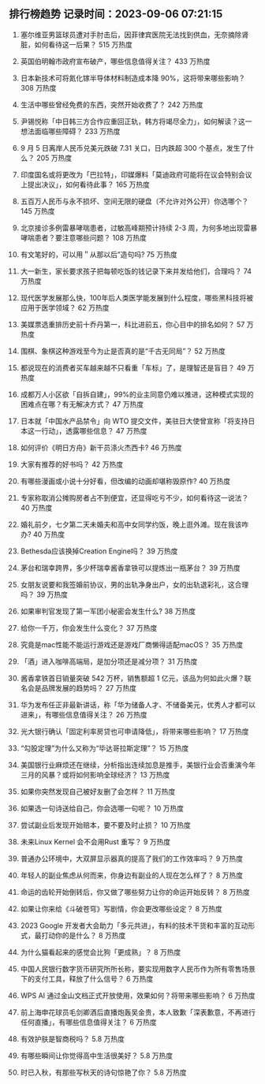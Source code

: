 
## 排行榜趋势 记录时间：2023-09-06 07:21:15
  
  1. 塞尔维亚男篮球员遭对手肘击后，因菲律宾医院无法找到供血，无奈摘除肾脏，如何看待这一后果？ 515 万热度
    
  2. 英国伯明翰市政府宣布破产，哪些信息值得关注？ 433 万热度
    
  3. 日本新技术可将氮化镓半导体材料制造成本降 90%，这将带来哪些影响？ 308 万热度
    
  4. 生活中哪些曾经免费的东西，突然开始收费了？ 242 万热度
    
  5. 尹锡悦称「中日韩三方合作应重回正轨，韩方将竭尽全力」，如何解读？这一想法面临哪些障碍？ 233 万热度
    
  6. 9 月 5 日离岸人民币兑美元跌破 7.31 关口，日内跌超 300 个基点，发生了什么？ 205 万热度
    
  7. 印度国名或将更改为「巴拉特」，印媒爆料「莫迪政府可能将在议会特别会议上提出决议」，如何看待此事？ 165 万热度
    
  8. 五百万人民币与永不损坏、空间无限的硬盘（不允许对外公开）你选哪个？ 145 万热度
    
  9. 北京接诊多例雷暴哮喘患者，过敏高峰期预计持续 2-3 周，为何多地出现雷暴哮喘患者？要注意哪些问题？ 108 万热度
    
  10. 有文笔好的，可以用＂从那以后”造句吗? 75 万热度
    
  11. 大一新生，家长要求孩子把每顿吃饭的钱记录下来并发给他们，合理吗？ 74 万热度
    
  12. 现代医学发展那么快，100年后人类医学能发展到什么程度，哪些黑科技将被应用于医学领域？ 62 万热度
    
  13. 美媒票选重排历史前十乔丹第一，科比进前五，你心目中的排名如何？ 57 万热度
    
  14. 围棋、象棋这种游戏至今为止是否真的是“千古无同局”？ 52 万热度
    
  15. 都说现在的消费者买车越来越不只看重「车标」了，是理智还是盲目？ 49 万热度
    
  16. 成都万人小区欲「自拆自建」，99%的业主同意仍难以推进，这种模式实现的困难点在哪？有无解决方式？ 47 万热度
    
  17. 日本就「中国水产品禁令」向 WTO 提交文件，美驻日大使曾宣称「将支持日本这一行动」，透露哪些信息？ 47 万热度
    
  18. 如何评价《明日方舟》新干员涤火杰西卡? 46 万热度
    
  19. 大家有推荐的好书吗？ 42 万热度
    
  20. 有哪些漫画或小说十分好看，但改编的动画却堪称毁原作? 40 万热度
    
  21. 专家称取消公摊购房者占不到便宜，还显得吃亏不少，如何看待这一说法？ 40 万热度
    
  22. 婚礼前夕，七夕第二天未婚夫和高中女同学约饭，晚上逛外滩。现在我该咋办? 40 万热度
    
  23. Bethesda应该换掉Creation Engine吗？ 39 万热度
    
  24. 茅台和瑞幸跨界，多少杯瑞幸酱香拿铁可以提炼出一瓶茅台？ 39 万热度
    
  25. 女朋友说要和我签婚前协议，男的出轨净身出户，女的出轨退彩礼，这合理吗？ 39 万热度
    
  26. 如果审判官发现了第一军团小秘密会发生什么? 38 万热度
    
  27. 给你一千万，你会发生什么变化？ 37 万热度
    
  28. 究竟是mac性能不能运行游戏还是游戏厂商懒得适配macOS？ 35 万热度
    
  29. 「酒」进入咖啡高端局，是加分项还是减分项？ 31 万热度
    
  30. 酱香拿铁首日销量突破 542 万杯，销售额超 1 亿元，该品为何如此火爆？联名会是品牌发展的趋势吗？ 27 万热度
    
  31. 华为发布任正非最新讲话，称「华为储备人才、不储备美元，优秀人才都可以进来」，有哪些信息值得关注？ 26 万热度
    
  32. 光大银行确认「固定利率房贷也可申请降低」，将带来哪些影响？ 17 万热度
    
  33. “勾股定理”为什么又称为“毕达哥拉斯定理”？ 15 万热度
    
  34. 美国银行业麻烦还在继续，分析指出连续加息是推手，美银行业会否重演今年三月的风暴？或将如何影响全球经济？ 13 万热度
    
  35. 如果你突然发现自己被好友删了会怎样？ 11 万热度
    
  36. 如果选一句诗送给自己，你会选哪一句呢？ 10 万热度
    
  37. 尝试副业后发现开始赔本，要不要及时止损？ 10 万热度
    
  38. 未来Linux Kernel 会不会用Rust 重写？ 9 万热度
    
  39. 普通办公环境中，大双屏显示器真的提高了我们的工作效率吗？ 9 万热度
    
  40. 年轻人的副业焦虑从何而来，你身边有副业的人现在怎么样了？ 8 万热度
    
  41. 命运的齿轮开始倒转后，你又做了哪些努力让你的命运开始反转？ 8 万热度
    
  42. 如果让你来给《斗破苍穹》写剧情，你会更改哪些设定？ 8 万热度
    
  43. 2023 Google 开发者大会助力「多元共进」，有料的技术干货和丰富的互动形式，最打动你的是什么？ 8 万热度
    
  44. 为什么猫看起来的感觉会比狗「更成熟」？ 8 万热度
    
  45. 中国人民银行数字货币研究所所长称，要实现用数字人民币作为所有零售场景下的支付工具，释放了什么信号？ 6 万热度
    
  46. WPS AI 通过金山文档正式开放使用，效果如何？将带来哪些影响？ 6 万热度
    
  47. 前上海申花球员毛剑卿酒后直播炮轰吴金贵，本人致歉「深表歉意，不再进行任何直播」，有哪些信息值得关注？ 6 万热度
    
  48. 有效护肤是智商税吗？ 5.8 万热度
    
  49. 有哪些瞬间让你觉得高中生活很美好？ 5.8 万热度
    
  50. 时已入秋，有那些写秋天的诗句惊艳了你？ 5.8 万热度
    